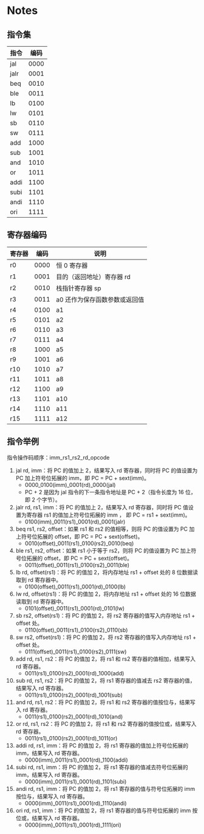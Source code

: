 # Notes

## 指令集

指令   |  编码
------|-------
jal   |  0000
jalr  |  0001
beq   |  0010
ble   |  0011
lb    |  0100
lw    |  0101
sb    |  0110
sw    |  0111
add   |  1000
sub   |  1001
and   |  1010
or    |  1011
addi  |  1100
subi  |  1101
andi  |  1110
ori   |  1111

## 寄存器编码

寄存器 |  编码  |   说明
------|--------|-------
r0    |  0000  |  恒 0 寄存器
r1    |  0001  |  目的（返回地址）寄存器 rd
r2    |  0010  |  栈指针寄存器 sp
r3    |  0011  |  a0 还作为保存函数参数或返回值
r4    |  0100  |  a1
r5    |  0101  |  a2
r6    |  0110  |  a3
r7    |  0111  |  a4
r8    |  1000  |  a5
r9    |  1001  |  a6
r10   |  1010  |  a7
r11   |  1011  |  a8
r12   |  1100  |  a9
r13   |  1101  |  a10
r14   |  1110  |  a11
r15   |  1111  |  a12

## 指令举例

指令操作码顺序：imm_rs1_rs2_rd_opcode

1. jal rd, imm：将 PC 的值加上 2，结果写入 rd 寄存器，同时将 PC 的值设置为 PC 加上符号位拓展的 imm，即 PC = PC + sext(imm)。
    * 0000_0100(imm)_0001(rd)_0000(jal)
    * PC + 2 是因为 jal 指令的下一条指令地址是 PC + 2（指令长度为 16 位，即 2 个字节）。
2. jalr rd, rs1, imm：将 PC 的值加上 2，结果写入 rd 寄存器，同时将 PC 值设置为寄存器 rs1 的值加上符号位拓展的 imm ， 即 PC = rs1 + sext(imm)。
    * 0100(imm)_0011(rs1)_0001(rd)_0001(jalr)
3. beq rs1, rs2, offset：如果 rs1 和 rs2 的值相等，则将 PC 的值设置为 PC 加上符号位拓展的 offset，即 PC = PC + sext(offset)。
    * 0010(offset)_0011(rs1)_0100(rs2)_0010(beq)
4. ble rs1, rs2, offset：如果 rs1 小于等于 rs2，则将 PC 的值设置为 PC 加上符号位拓展的 offset，即 PC = PC + sext(offset)。
    * 0011(offset)_0011(rs1)_0100(rs2)_0011(ble)
5. lb rd, offset(rs1)：将 PC 的值加 2，将内存地址 rs1 + offset 处的 8 位数据读取到 rd 寄存器中。
    * 0100(offset)_0011(rs1)_0001(rd)_0100(lb)
6. lw rd, offset(rs1)：将 PC 的值加 2，将内存地址 rs1 + offset 处的 16 位数据读取到 rd 寄存器中。
    * 0101(offset)_0011(rs1)_0001(rd)_0101(lw)
7. sb rs2, offset(rs1)：将 PC 的值加 2，将 rs2 寄存器的值写入内存地址 rs1 + offset 处。
    * 0110(offset)_0011(rs1)_0100(rs2)_0110(sb)
8. sw rs2, offset(rs1)：将 PC 的值加 2，将 rs2 寄存器的值写入内存地址 rs1 + offset 处。
    * 0111(offset)_0011(rs1)_0100(rs2)_0111(sw)
9. add rd, rs1, rs2：将 PC 的值加 2，将 rs1 和 rs2 寄存器的值相加，结果写入 rd 寄存器。
    * 0011(rs1)_0100(rs2)_0001(rd)_1000(add)
10. sub rd, rs1, rs2：将 PC 的值加 2，将 rs1 寄存器的值减去 rs2 寄存器的值，结果写入 rd 寄存器。
    * 0011(rs1)_0100(rs2)_0001(rd)_1001(sub)
11. and rd, rs1, rs2：将 PC 的值加 2，将 rs1 和 rs2 寄存器的值按位与，结果写入 rd 寄存器。
    * 0011(rs1)_0100(rs2)_0001(rd)_1010(and)
12. or rd, rs1, rs2：将 PC 的值加 2，将 rs1 和 rs2 寄存器的值按位或，结果写入 rd 寄存器。
    * 0011(rs1)_0100(rs2)_0001(rd)_1011(or)
13. addi rd, rs1, imm：将 PC 的值加 2，将 rs1 寄存器的值加上符号位拓展的 imm，结果写入 rd 寄存器。
    * 0000(imm)_0011(rs1)_0001(rd)_1100(addi)
14. subi rd, rs1, imm：将 PC 的值加 2，将 rs1 寄存器的值减去符号位拓展的 imm，结果写入 rd 寄存器。
    * 0000(imm)_0011(rs1)_0001(rd)_1101(subi)
15. andi rd, rs1, imm：将 PC 的值加 2，将 rs1 寄存器的值与符号位拓展的 imm 按位与，结果写入 rd 寄存器。
    * 0000(imm)_0011(rs1)_0001(rd)_1110(andi)
16. ori rd, rs1, imm：将 PC 的值加 2，将 rs1 寄存器的值与符号位拓展的 imm 按位或，结果写入 rd 寄存器。
    * 0000(imm)_0011(rs1)_0001(rd)_1111(ori)



